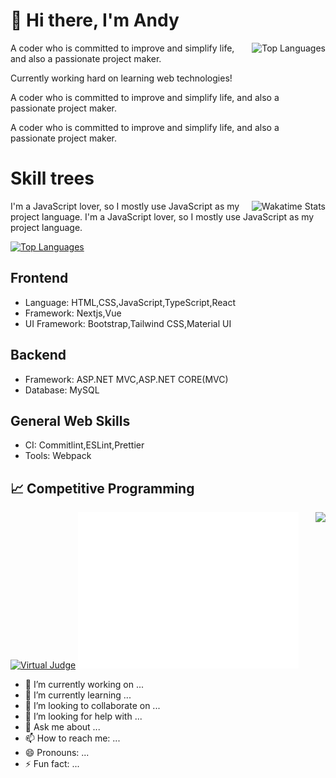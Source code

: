 # 👋 Hi there, I'm Andy

[<img align="right" alt="Top Languages" src="https://github-readme-stats.vercel.app/api?username=Andy106084&show_icons=true&theme=transparent">](https://github.com/anuraghazra/github-readme-stats)

A coder who is committed to improve and simplify life, and also a passionate project maker.

Currently working hard on learning web technologies!

A coder who is committed to improve and simplify life, and also a passionate project maker.

A coder who is committed to improve and simplify life, and also a passionate project maker.

# Skill trees

[<img align="right" alt="Wakatime Stats" src="https://github-readme-stats.vercel.app/api/wakatime?username=AndyYang&layout=compact&theme=transparent">](https://wakatime.com/@AndyYang)

I'm a JavaScript lover, so I mostly use JavaScript as my project language.
I'm a JavaScript lover, so I mostly use JavaScript as my project language.

[<img alt="Top Languages" src="https://github-readme-stats.vercel.app/api/top-langs/?username=Andy106084&langs_count=10&layout=compact&exclude_repo=security-challange-php-codeigniter&theme=transparent">](https://github.com/anuraghazra/github-readme-stats)

## Frontend

- Language: HTML,CSS,JavaScript,TypeScript,React
- Framework: Nextjs,Vue
- UI Framework: Bootstrap,Tailwind CSS,Material UI

## Backend

- Framework: ASP.NET MVC,ASP.NET CORE(MVC)
- Database: MySQL

## General Web Skills

- CI: Commitlint,ESLint,Prettier
- Tools: Webpack

## <b>&#128200; Competitive Programming</b>
[<img alt="Virtual Judge" height="350em" src="https://user-images.githubusercontent.com/76254396/224528417-283e5faf-59d9-4e68-8cce-ebf984299f11.png">](https://vjudge.net/user/s1091915)
[<img align="right" height="250em" src="https://leetcard.jacoblin.cool/Andy6114?theme=light&font=Karma" />](https://leetcode.com/profile/)
[<img height="250em" src="https://raw.githubusercontent.com/Andy106084/cf-stats/main/output/light_card.svg" />](https://codeforces.com/profile/andy910812)

- 🔭 I’m currently working on ...
- 🌱 I’m currently learning ...
- 👯 I’m looking to collaborate on ...
- 🤔 I’m looking for help with ...
- 💬 Ask me about ...
- 📫 How to reach me: ...
- 😄 Pronouns: ...
- ⚡ Fun fact: ...
